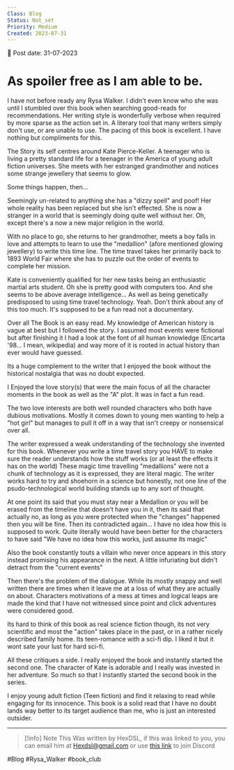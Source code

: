 ```yaml
---
Class: Blog
Status: Not_set
Priority: Medium
Created: 2023-07-31
---
```

📆 Post date: 31-07-2023 

# As spoiler free as I am able to be.

I have not before ready any Rysa Walker. I didn't even know who she was until I stumbled over this book when searching good-reads for recommendations. Her writing style is wonderfully verbose when required by more sparse as the action set in. A literary tool that many writers simply don't use, or are unable to use. The pacing of this book is excellent. I have nothing but compliments for this.

The Story its self centres around Kate Pierce-Keller. A teenager who is living a pretty standard life for a teenager in the America of young adult fiction universes. She meets with her estranged grandmother and notices some strange jewellery that seems to glow.

Some things happen, then...

Seemingly un-related to anything she has a "dizzy spell" and poof! Her whole reality has been replaced but she isn't effected. She is now a stranger in a world that is seemingly doing quite well without her. Oh, except there's a now a new major religion in the world.

With no place to go, she returns to her grandmother, meets a boy falls in love and attempts to learn to use the "medallion" (afore mentioned glowing jewellery) to write this time line. The time travel takes her primarily back to 1893 World Fair where she has to puzzle out the order of events to complete her mission.

Kate is conveniently qualified for her new tasks being an enthusiastic martial arts student. Oh she is pretty good with computers too. And she seems to be above average intelligence... As well as being genetically predisposed to using time travel technology. Yeah. Don't think about any of this too much. It's supposed to be a fun read not a documentary.

Over all The Book is an easy read. My knowledge of American history is vague at best but I followed the story. I assumed most events were fictional but after finishing it I had a look at the font of all human knowledge (Encarta '98... I mean, wikipedia) and way more of it is rooted in actual history than ever would have guessed.

Its a huge complement to the writer that I enjoyed the book without the historical nostalgia that was no doubt expected.

I Enjoyed the love story(s) that were the main focus of all the character moments in the book as well as the "A" plot. It was in fact a fun read.

The two love interests are both well rounded characters who both have dubious motivations. Mostly it comes down to young men wanting to help a "hot girl" but manages to pull it off in a way that isn't creepy or nonsensical over all.

The writer expressed a weak understanding of the technology she invented for this book. Whenever you write a time travel story you HAVE to make sure the reader understands how the stuff works (or at least the effects it has on the world) These magic time travelling "medallions" were not a chunk of technology as it is expressed, they are literal magic. The writer works hard to try and shoehorn in a science but honestly, not one line of the psudo-technological world building stands up to any sort of thought.

At one point its said that you must stay near a Medallion or you will be erased from the timeline that doesn't have you in it, then its said that actually no, as long as you were protected when the "changes" happened then you will be fine. Then its contradicted again... I have no idea how this is supposed to work. Quite literally would have been better for the characters to have said "We have no idea how this works, just assume its magic"

Also the book constantly touts a villain who never once appears in this story instead promising his appearance in the next. A little infuriating but didn't detract from the "current events"

Then there's the problem of the dialogue. While its mostly snappy and well written there are times when it leave me at a loss of what they are actually on about. Characters motivations of a mess at times and logical leaps are made the kind that I have not witnessed since point and click adventures were considered good.

Its hard to think of this book as real science fiction though, its not very scientific and most the "action" takes place in the past, or in a rather nicely described family home. Its teen-romance with a sci-fi dip. I liked it but it wont sate your lust for hard sci-fi.

All these critiques a side. I really enjoyed the book and instantly started the second one. The character of Kate is adorable and I really was invested in her adventure. So much so that I instantly started the second book in the series.

I enjoy young adult fiction (Teen fiction) and find it relaxing to read while engaging for its innocence. This book is a solid read that I have no doubt lands way better to its target audience than me, who is just an interested outsider.

---

> [!info] Note
> This Was written by HexDSL, if this was linked to you, you can email him at [Hexdsl@gmail.com](mailto:hexdsl@gmail.com) or use [this link](https://discord.hexdsl.com) to join Discord

#Blog #Rysa_Walker #book_club 
